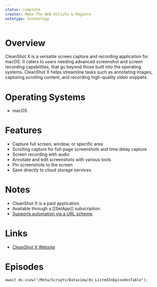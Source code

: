 ```yaml
---
status: complete
creator: Make The Web Oślizło & Magiera
notetype: technology
---
```

# Overview
CleanShot X is a versatile screen capture and recording application for macOS. It caters to users needing advanced screenshot and screen recording capabilities, that go beyond those built into the operating systems. CleanShot X helps streamline tasks such as annotating images, capturing scrolling content, and recording high-quality video snippets.

# Operating Systems
- macOS

# Features
- Capture full screen, window, or specific area
- Scrolling capture for full-page screenshots and time delay capture
- Screen recording with audio
- Annotate and edit screenshots with various tools
- Pin screenshots to the screen
- Save directly to cloud storage services

# Notes
- CleanShot X is a paid application.
- Available through a [[SetApp]] subscription.
- [Supports automation via a URL scheme](https://cleanshot.com/docs-api).

# Links
- [CleanShot X Website](https://cleanshot.com/)

# Episodes
```dataviewjs
await dv.view("/Meta/Scripts/Dataview/dv_ListedInEpisodesTable");
```
